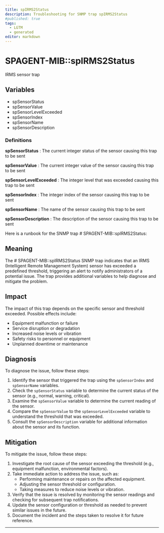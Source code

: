 ```yaml
---
title: spIRMS2Status
description: Troubleshooting for SNMP trap spIRMS2Status
#published: true
tags:
  - LGTM
  - generated
editor: markdown
---
```


# SPAGENT-MIB::spIRMS2Status 

IRMS sensor trap 


## Variables


  - spSensorStatus
  - spSensorValue
  - spSensorLevelExceeded
  - spSensorIndex
  - spSensorName
  - spSensorDescription 

### Definitions 


**spSensorStatus** 
: The current integer status of the sensor causing this trap to be sent 

**spSensorValue** 
: The current integer value of the sensor causing this trap to be sent 

**spSensorLevelExceeded** 
: The integer level that was exceeded causing this trap to be sent 

**spSensorIndex** 
: The integer index of the sensor causing this trap to be sent 

**spSensorName** 
: The name of the sensor causing this trap to be sent 

**spSensorDescription** 
: The description of the sensor causing this trap to be sent 


Here is a runbook for the SNMP trap # SPAGENT-MIB::spIRMS2Status:

## Meaning

The # SPAGENT-MIB::spIRMS2Status SNMP trap indicates that an IRMS (Intelligent Remote Management System) sensor has exceeded a predefined threshold, triggering an alert to notify administrators of a potential issue. The trap provides additional variables to help diagnose and mitigate the problem.

## Impact

The impact of this trap depends on the specific sensor and threshold exceeded. Possible effects include:

* Equipment malfunction or failure
* Service disruption or degradation
* Increased noise levels or vibration
* Safety risks to personnel or equipment
* Unplanned downtime or maintenance

## Diagnosis

To diagnose the issue, follow these steps:

1. Identify the sensor that triggered the trap using the `spSensorIndex` and `spSensorName` variables.
2. Check the `spSensorStatus` variable to determine the current status of the sensor (e.g., normal, warning, critical).
3. Examine the `spSensorValue` variable to determine the current reading of the sensor.
4. Compare the `spSensorValue` to the `spSensorLevelExceeded` variable to understand the threshold that was exceeded.
5. Consult the `spSensorDescription` variable for additional information about the sensor and its function.

## Mitigation

To mitigate the issue, follow these steps:

1. Investigate the root cause of the sensor exceeding the threshold (e.g., equipment malfunction, environmental factors).
2. Take immediate action to address the issue, such as:
	* Performing maintenance or repairs on the affected equipment.
	* Adjusting the sensor threshold or configuration.
	* Taking measures to reduce noise levels or vibration.
3. Verify that the issue is resolved by monitoring the sensor readings and checking for subsequent trap notifications.
4. Update the sensor configuration or threshold as needed to prevent similar issues in the future.
5. Document the incident and the steps taken to resolve it for future reference.
---




